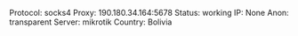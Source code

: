 Protocol: socks4
Proxy: 190.180.34.164:5678
Status: working
IP: None
Anon: transparent
Server: mikrotik
Country: Bolivia

